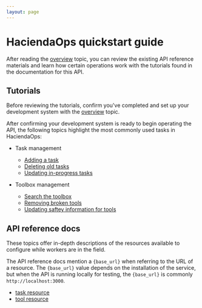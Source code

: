 ```yaml
---
layout: page
---
```


# HaciendaOps quickstart guide

After reading the [overview](./index.md) topic, you can review the existing API reference materials and learn how certain operations
work with the tutorials found in the documentation for this API.

## Tutorials

Before reviewing the tutorials, confirm you've completed and set up your development system with the [overview](./index.md) topic.

After confirming your development system is ready to begin operating the API, the following topics highlight the most commonly used tasks in HaciendaOps:

* Task management
    * [Adding a task](./tutorials/add-task.md)
    * [Deleting old tasks](./tutorials/delete-task-by-id.md)
    * [Updating in-progress tasks](./tutorials/update-task.md)

* Toolbox management
    * [Search the toolbox](./tutorials/get-tool.md)
    * [Removing broken tools](./tutorials/delete-tool-by-name.md)
    * [Updating saftey information for tools](./tutorials/update-tool.md)

## API reference docs

These topics offer in-depth descriptions of the resources available to configure while workers are in the field.

The API reference docs mention a `{base_url}` when referring to the URL of a resource. The `{base_url}` value depends
on the installation of the service, but when the API is running locally for testing, the `{base_url}` is commonly `http://localhost:3000`.

* [task resource](./api/task.md)
* [tool resource](./api/tool.md)
